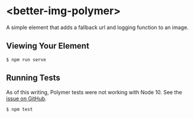 # \<better-img-polymer\>

A simple element that adds a fallback url and logging function to an image.

## Viewing Your Element

```
$ npm run serve
```

## Running Tests

As of this writing, Polymer tests were not working with Node 10. See the [issue on GitHub](https://github.com/Polymer/tools/issues/280).

```
$ npm test
```
